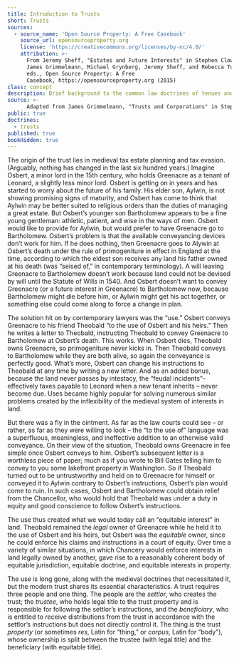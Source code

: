 ```yaml
---
title: Introduction to Trusts
short: Trusts
sources:
  - source_name: 'Open Source Property: A Free Casebook'
    source_url: opensourceproperty.org
    license: 'https://creativecommons.org/licenses/by-nc/4.0/'
    attribution: >-
      From Jeremy Sheff, "Estates and Future Interests" in Stephen Clowney,
      James Grimmelmann, Michael Grynberg, Jeremy Sheff, and Rebecca Tushnet,
      eds., Open Source Property: A Free
      Casebook, https://opensourceproperty.org (2015)
class: concept
description: Brief background to the common law doctrines of tenues and estates in land.
source: >-
      Adapted from James Grimmelmann, "Trusts and Corporations" in Stephen Clowney, James Grimmelmann, Michael Grynberg, Jeremy Sheff, and Rebecca Tushnet, eds., Open Source Property: A Free Casebook, https://opensourceproperty.org (2015).
public: true
doctrines:
  - trusts
published: true
bookHidden: true
---
```


The origin of the trust lies in medieval tax estate planning and tax evasion. (Arguably, nothing has changed in the last six hundred years.) Imagine Osbert, a minor lord in the 15th century, who holds Greenacre as a tenant of Leonard, a slightly less minor lord. Osbert is getting on in years and has started to worry about the future of his family. His elder son, Aylwin, is not showing promising signs of maturity, and Osbert has come to think that Aylwin may be better suited to religious orders than the duties of managing a great estate. But Osbert’s younger son Bartholomew appears to be a fine young gentleman: athletic, patient, and wise in the ways of men. Osbert would like to provide for Aylwin, but would prefer to have Greenacre go to Bartholomew. Osbert’s problem is that the available conveyancing devices don’t work for him. If he does nothing, then Greenacre goes to Alywin at Osbert’s death under the rule of primogeniture in effect in England at the time, according to which the eldest son receives any land his father owned at his death (was “seised of,” in contemporary terminology). A will leaving Greenacre to Bartholomew doesn’t work because land could not be devised by will until the Statute of Wills in 1540. And Osbert doesn’t want to convey Greenacre (or a future interest in Greenacre) to Bartholomew now, because Bartholomew might die before him, or Aylwin might get his act together, or something else could come along to force a change in plan.

The solution hit on by contemporary lawyers was the “use.” Osbert conveys Greenacre to his friend Theobald “to the use of Osbert and his heirs.” Then he writes a letter to Theobald, instructing Theobald to convey Greenacre to Bartholomew at Osbert’s death. This works. When Osbert dies, Theobald owns Greenacre, so primogeniture never kicks in. Then Theobald conveys to Bartholomew while they are both alive, so again the conveyance is perfectly good. What’s more, Osbert can change his instructions to Theobald at any time by writing a new letter. And as an added bonus, because the land never passes by intestacy, the “feudal incidents”– effectively taxes payable to Leonard when a new tenant inherits – never become due. Uses became highly popular for solving numerous similar problems created by the inflexibility of the medieval system of interests in land.

But there was a fly in the ointment. As far as the law courts could see – or rather, as far as they were willing to look – the “to the use of” language was a superfluous, meaningless, and ineffective addition to an otherwise valid conveyance. On their view of the situation, Theobald owns Greenacre in fee simple once Osbert conveys to him. Osbert’s subsequent letter is a worthless piece of paper; much as if you wrote to Bill Gates telling him to convey to you some lakefront property in Washington. So if Theobald turned out to be untrustworthy and held on to Greenacre for himself or conveyed it to Aylwin contrary to Osbert’s instructions, Osbert’s plan would come to ruin. In such cases, Osbert and Bartholomew could obtain relief from the Chancellor, who would hold that Theobald was under a duty in equity and good conscience to follow Osbert’s instructions.

The use thus created what we would today call an “equitable interest” in land. Theobald remained the *legal* owner of Greenacre while he held it to the use of Osbert and his heirs, but Osbert was the *equitable* owner, since he could enforce his claims and instructions in a court of equity. Over time a variety of similar situations, in which Chancery would enforce interests in land legally owned by another, gave rise to a reasonably coherent body of equitable jurisdiction, equitable doctrine, and equitable interests in property.

The use is long gone, along with the medieval doctrines that necessitated it, but the modern trust shares its essential characteristics. A trust requires three people and one thing. The people are the *settlor*, who creates the trust; the *trustee*, who holds legal title to the trust property and is responsible for following the settlor’s instructions, and the *beneficiary*, who is entitled to receive distributions from the trust in accordance with the settlor’s instructions but does not directly control it. The thing is the trust *property* (or sometimes *res*, Latin for “thing,” or *corpus*, Latin for “body”), whose ownership is split between the trustee (with legal title) and the beneficiary (with equitable title).




